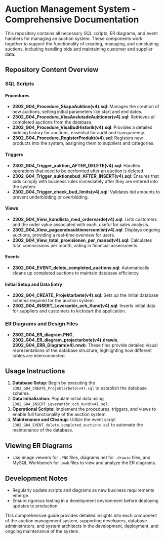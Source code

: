 # Auction Management System - Comprehensive Documentation

This repository contains all necessary SQL scripts, ER diagrams, and event handlers for managing an auction system. These components work together to support the functionality of creating, managing, and concluding auctions, including handling bids and maintaining customer and supplier data.

## Repository Content Overview

### SQL Scripts

#### Procedures
- **2302_G04_Procedure_SkapaAuktion(v4).sql**: Manages the creation of new auctions, setting initial parameters like start and end dates.
- **2302_G04_Procedure_VisaAvslutadeAuktioner(v4).sql**: Retrieves all completed auctions from the database.
- **2302_G04_Procedure_VisaBudHistorik(v4).sql**: Provides a detailed bidding history for auctions, essential for audit and transparency.
- **2302_G04_Procedure_RegisterProdukt(v4).sql**: Registers new products into the system, assigning them to suppliers and categories.

#### Triggers
- **2302_G04_Trigger_auktion_AFTER_DELETE(v4).sql**: Handles operations that need to be performed after an auction is deleted.
- **2302_G04_Trigger_auktionsbud_AFTER_INSERT(v4).sql**: Ensures that bids comply with business rules immediately after they are entered into the system.
- **2302_G04_Trigger_check_bud_limits(v4).sql**: Validates bid amounts to prevent underbidding or overbidding.

#### Views
- **2302_G04_View_kundlista_med_ordervarde(v4).sql**: Lists customers and the order value associated with each, useful for sales analysis.
- **2302_G04_View_pagaendeauktionersomlist(v4).sql**: Displays ongoing auctions, providing a real-time overview for users.
- **2302_G04_View_total_provisionen_per_manad(v4).sql**: Calculates total commissions per month, aiding in financial assessments.

#### Events
- **2302_G04_EVENT_delete_completed_auctions.sql**: Automatically cleans up completed auctions to maintain database efficiency.

#### Initial Setup and Data Entry
- **2302_G04_CREATE_Projektarbete(v4).sql**: Sets up the initial database schema required for the auction system.
- **2302_G04_INSERT_Leverantör_och_Kund(v4).sql**: Inserts initial data for suppliers and customers to kickstart the application.

### ER Diagrams and Design Files
- **2302_G04_ER_diagram.PNG**, **2302_G04_ER_diagram_projectarbete(v4).drawio**, **2302_G04_ERR_Diagram(v4).mwb**: These files provide detailed visual representations of the database structure, highlighting how different tables are interconnected.

## Usage Instructions
1. **Database Setup**: Begin by executing the `2302_G04_CREATE_Projektarbete(v4).sql` to establish the database schema.
2. **Data Initialization**: Populate initial data using `2302_G04_INSERT_Leverantör_och_Kund(v4).sql`.
3. **Operational Scripts**: Implement the procedures, triggers, and views to enable full functionality of the auction system.
4. **Maintenance and Cleanup**: Utilize the event script `2302_G04_EVENT_delete_completed_auctions.sql` to automate the maintenance of the database.

## Viewing ER Diagrams
- Use image viewers for `.PNG` files, diagrams.net for `.drawio` files, and MySQL Workbench for `.mwb` files to view and analyze the ER diagrams.

## Development Notes
- Regularly update scripts and diagrams as new business requirements emerge.
- Ensure rigorous testing in a development environment before deploying updates to production.

This comprehensive guide provides detailed insights into each component of the auction management system, supporting developers, database administrators, and system architects in the development, deployment, and ongoing maintenance of the system.
